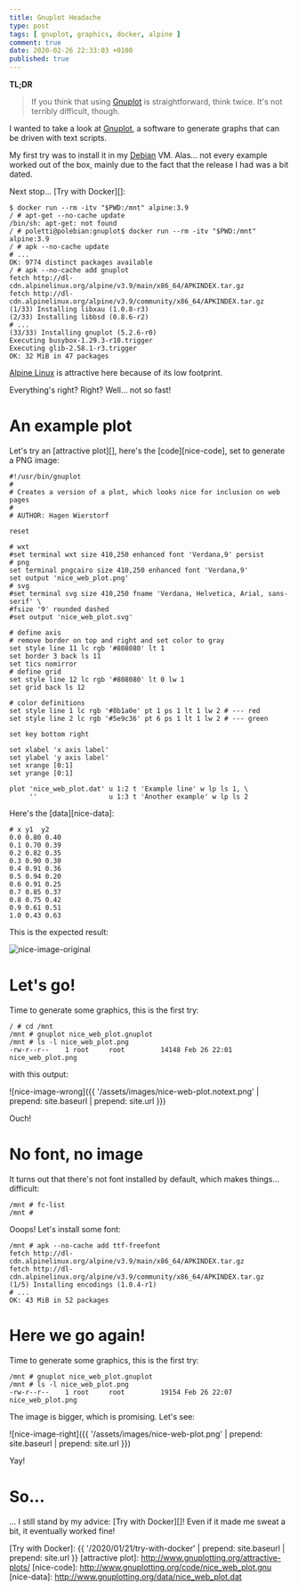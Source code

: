 ```yaml
---
title: Gnuplot Headache
type: post
tags: [ gnuplot, graphics, docker, alpine ]
comment: true
date: 2020-02-26 22:33:03 +0100
published: true
---
```


**TL;DR**

> If you think that using [Gnuplot][] is straightforward, think twice.
> It's not terribly difficult, though.

I wanted to take a look at [Gnuplot][], a software to generate graphs
that can be driven with text scripts.

My first try was to install it in my [Debian][] VM. Alas... not every
example worked out of the box, mainly due to the fact that the release I
had was a bit dated.

Next stop... [Try with Docker][]:

```shell
$ docker run --rm -itv "$PWD:/mnt" alpine:3.9
/ # apt-get --no-cache update
/bin/sh: apt-get: not found
/ # poletti@polebian:gnuplot$ docker run --rm -itv "$PWD:/mnt" alpine:3.9
/ # apk --no-cache update
# ...
OK: 9774 distinct packages available
/ # apk --no-cache add gnuplot
fetch http://dl-cdn.alpinelinux.org/alpine/v3.9/main/x86_64/APKINDEX.tar.gz
fetch http://dl-cdn.alpinelinux.org/alpine/v3.9/community/x86_64/APKINDEX.tar.gz
(1/33) Installing libxau (1.0.8-r3)
(2/33) Installing libbsd (0.8.6-r2)
# ...
(33/33) Installing gnuplot (5.2.6-r0)
Executing busybox-1.29.3-r10.trigger
Executing glib-2.58.1-r3.trigger
OK: 32 MiB in 47 packages
```

[Alpine Linux][] is attractive here because of its low footprint.

Everything's right? Right? Well... not so fast!

# An example plot

Let's try an [attractive plot][], here's the [code][nice-code], set to
generate a PNG image:

```
#!/usr/bin/gnuplot
#
# Creates a version of a plot, which looks nice for inclusion on web pages
#
# AUTHOR: Hagen Wierstorf

reset

# wxt
#set terminal wxt size 410,250 enhanced font 'Verdana,9' persist
# png
set terminal pngcairo size 410,250 enhanced font 'Verdana,9'
set output 'nice_web_plot.png'
# svg
#set terminal svg size 410,250 fname 'Verdana, Helvetica, Arial, sans-serif' \
#fsize '9' rounded dashed
#set output 'nice_web_plot.svg'

# define axis
# remove border on top and right and set color to gray
set style line 11 lc rgb '#808080' lt 1
set border 3 back ls 11
set tics nomirror
# define grid
set style line 12 lc rgb '#808080' lt 0 lw 1
set grid back ls 12

# color definitions
set style line 1 lc rgb '#8b1a0e' pt 1 ps 1 lt 1 lw 2 # --- red
set style line 2 lc rgb '#5e9c36' pt 6 ps 1 lt 1 lw 2 # --- green

set key bottom right

set xlabel 'x axis label'
set ylabel 'y axis label'
set xrange [0:1]
set yrange [0:1]

plot 'nice_web_plot.dat' u 1:2 t 'Example line' w lp ls 1, \
     ''                  u 1:3 t 'Another example' w lp ls 2
```

Here's the [data][nice-data]:

```
# x y1  y2
0.0 0.80 0.40
0.1 0.70 0.39
0.2 0.82 0.35
0.3 0.90 0.30
0.4 0.91 0.36 
0.5 0.94 0.20
0.6 0.91 0.25
0.7 0.85 0.37
0.8 0.75 0.42
0.9 0.61 0.51
1.0 0.43 0.63
```

This is the expected result:

![nice-image-original](http://www.gnuplotting.org/figs/nice_web_plot.png)


# Let's go!

Time to generate some graphics, this is the first try:

```shell
/ # cd /mnt
/mnt # gnuplot nice_web_plot.gnuplot 
/mnt # ls -l nice_web_plot.png 
-rw-r--r--    1 root     root         14148 Feb 26 22:01 nice_web_plot.png
```

with this output:

![nice-image-wrong]({{ '/assets/images/nice-web-plot.notext.png' | prepend: site.baseurl | prepend: site.url }})

Ouch!

# No font, no image

It turns out that there's not font installed by default, which makes
things... difficult:

```shell
/mnt # fc-list 
/mnt #
```

Ooops! Let's install some font:

```
/mnt # apk --no-cache add ttf-freefont
fetch http://dl-cdn.alpinelinux.org/alpine/v3.9/main/x86_64/APKINDEX.tar.gz
fetch http://dl-cdn.alpinelinux.org/alpine/v3.9/community/x86_64/APKINDEX.tar.gz
(1/5) Installing encodings (1.0.4-r1)
# ...
OK: 43 MiB in 52 packages
```

# Here we go again!

Time to generate some graphics, this is the first try:

```shell
/mnt # gnuplot nice_web_plot.gnuplot 
/mnt # ls -l nice_web_plot.png 
-rw-r--r--    1 root     root         19154 Feb 26 22:07 nice_web_plot.png
```

The image is bigger, which is promising. Let's see:

![nice-image-right]({{ '/assets/images/nice-web-plot.png' | prepend: site.baseurl | prepend: site.url }})

Yay!


# So...

... I still stand by my advice: [Try with Docker][]! Even if it made me
sweat a bit, it eventually worked fine!



[Alpine Linux]: https://www.alpinelinux.org/
[Gnuplot]: http://gnuplot.info/
[Debian]: https://www.debian.org/
[Docker]: https://www.docker.com/
[Try with Docker]: {{ '/2020/01/21/try-with-docker' | prepend: site.baseurl | prepend: site.url }}
[attractive plot]: http://www.gnuplotting.org/attractive-plots/
[nice-code]: http://www.gnuplotting.org/code/nice_web_plot.gnu
[nice-data]: http://www.gnuplotting.org/data/nice_web_plot.dat
